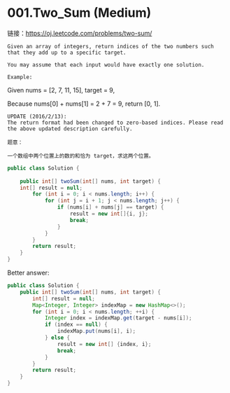 001.Two_Sum (Medium)
===

链接：https://oj.leetcode.com/problems/two-sum/
```
Given an array of integers, return indices of the two numbers such that they add up to a specific target.

You may assume that each input would have exactly one solution.

Example:
```
Given nums = [2, 7, 11, 15], target = 9,

Because nums[0] + nums[1] = 2 + 7 = 9,
return [0, 1].
```
UPDATE (2016/2/13):
The return format had been changed to zero-based indices. Please read the above updated description carefully.

题意：

一个数组中两个位置上的数的和恰为 target，求这两个位置。

```

```java
public class Solution {
    
    public int[] twoSum(int[] nums, int target) {
    int[] result = null;
        for (int i = 0; i < nums.length; i++) {
            for (int j = i + 1; j < nums.length; j++) {
                if (nums[i] + nums[j] == target) {
                    result = new int[]{i, j};
                    break;
                }
            }
        }
        return result;
    }
}
```

Better answer:

```java
public class Solution {
    public int[] twoSum(int[] nums, int target) {
        int[] result = null;
        Map<Integer, Integer> indexMap = new HashMap<>();
        for (int i = 0; i < nums.length; ++i) {
            Integer index = indexMap.get(target - nums[i]);
            if (index == null) {
                indexMap.put(nums[i], i);
            } else {
                result = new int[] {index, i};
                break;
            }
        }
        return result;
    }
}
```
